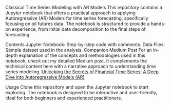Classical Time Series Modeling with AR Models
This repository contains a Jupyter notebook that offers a practical approach to applying Autoregressive (AR) Models for time series forecasting, specifically focusing on oil futures data. The notebook is structured to provide a hands-on experience, from initial data decomposition to the final steps of forecasting.

Contents
Jupyter Notebook: Step-by-step code with comments.
Data Files: Sample dataset used in the analysis.
Companion Medium Post
For an in-depth explanation of the concepts and methodologies used in this notebook, check out my detailed Medium post. It complements the technical content here with a narrative approach to understanding time series modeling.
[Unlocking the Secrets of Financial Time Series: A Deep Dive into Autoregressive Models (AR)](https://medium.com/@lightpaper/unlocking-the-secrets-of-financial-time-series-a-deep-dive-into-autoregressive-models-ar-b2e58428928e)
 

Usage
Clone this repository and open the Jupyter notebook to start exploring. The notebook is designed to be interactive and user-friendly, ideal for both beginners and experienced practitioners.
